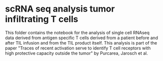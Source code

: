 # scRNA seq analysis tumor infiltrating T cells
This folder contains the notebook for the analysis of single cell RNAseq data derived from antigen specific T cells derived from a patient before and after TIL infusion and from the TIL product itself. This analysis is part of the paper "Traces of recent activation serve to identify T cell receptors with high protective capacity outside the tumor" by Purcarea, Jarosch et al.
